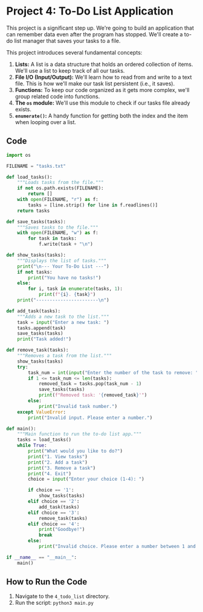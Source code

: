 # Project 4: To-Do List Application

This project is a significant step up. We're going to build an application that can remember data even after the program has stopped. We'll create a to-do list manager that saves your tasks to a file.

This project introduces several fundamental concepts:

1.  **Lists:** A list is a data structure that holds an ordered collection of items. We'll use a list to keep track of all our tasks.
2.  **File I/O (Input/Output):** We'll learn how to read from and write to a text file. This is how we'll make our task list persistent (i.e., it saves).
3.  **Functions:** To keep our code organized as it gets more complex, we'll group related code into functions.
4.  **The `os` module:** We'll use this module to check if our tasks file already exists.
5.  **`enumerate()`:** A handy function for getting both the index and the item when looping over a list.

## Code

```python
import os

FILENAME = "tasks.txt"

def load_tasks():
    """Loads tasks from the file."""
    if not os.path.exists(FILENAME):
        return []
    with open(FILENAME, "r") as f:
        tasks = [line.strip() for line in f.readlines()]
    return tasks

def save_tasks(tasks):
    """Saves tasks to the file."""
    with open(FILENAME, "w") as f:
        for task in tasks:
            f.write(task + "\n")

def show_tasks(tasks):
    """Displays the list of tasks."""
    print("\n--- Your To-Do List ---")
    if not tasks:
        print("You have no tasks!")
    else:
        for i, task in enumerate(tasks, 1):
            print(f"{i}. {task}")
    print("-----------------------\n")

def add_task(tasks):
    """Adds a new task to the list."""
    task = input("Enter a new task: ")
    tasks.append(task)
    save_tasks(tasks)
    print("Task added!")

def remove_task(tasks):
    """Removes a task from the list."""
    show_tasks(tasks)
    try:
        task_num = int(input("Enter the number of the task to remove: ") )
        if 1 <= task_num <= len(tasks):
            removed_task = tasks.pop(task_num - 1)
            save_tasks(tasks)
            print(f"Removed task: '{removed_task}'")
        else:
            print("Invalid task number.")
    except ValueError:
        print("Invalid input. Please enter a number.")

def main():
    """Main function to run the to-do list app."""
    tasks = load_tasks()
    while True:
        print("What would you like to do?")
        print("1. View tasks")
        print("2. Add a task")
        print("3. Remove a task")
        print("4. Exit")
        choice = input("Enter your choice (1-4): ")

        if choice == '1':
            show_tasks(tasks)
        elif choice == '2':
            add_task(tasks)
        elif choice == '3':
            remove_task(tasks)
        elif choice == '4':
            print("Goodbye!")
            break
        else:
            print("Invalid choice. Please enter a number between 1 and 4.")

if __name__ == "__main__":
    main()
```

## How to Run the Code

1.  Navigate to the `4_todo_list` directory.
2.  Run the script: `python3 main.py`
